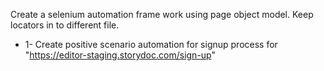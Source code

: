 Create a selenium automation frame work using page object model. Keep locators in to different file.

- 1-  Create positive scenario automation for signup process for "https://editor-staging.storydoc.com/sign-up"